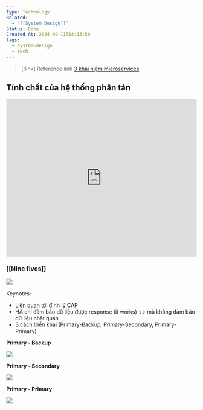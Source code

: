 ```yaml
---
Type: Technology
Related:
  - "[[System Design]]"
Status: Done
Created At: 2024-09-11T14:13:59
tags:
  - system-design
  - tech
---
```

> [!link] Reference link
> [3 khái niệm microservices](https://anonystick.com/blog-developer/3-khai-niem-ma-backend-chem-nhieu-va-sai-nhieu-nhat-202107212193512)
## Tính chất của hệ thống phân tán

<iframe width="100%" height="415" src="https://www.youtube.com/embed/EKLVEQs3USA?si=bKnfHSYHFdJ26RmK" title="YouTube video player" frameborder="0" allow="accelerometer; autoplay; clipboard-write; encrypted-media; gyroscope; picture-in-picture; web-share" allowfullscreen></iframe>

### [[Nine fives]]
<div class="center"><img src="https://i.imgur.com/6zXKN8O.png" /></div>

Keynotes:
- Liên quan tới định lý CAP
- HA chỉ đảm bảo dữ liệu được response (it works) <-> mà không đảm bảo dữ liệu nhất quán
- 3 cách triển khai (Primary-Backup, Primary-Secondary, Primary-Primary)

**Primary - Backup**

<div class="center"><img src="https://i.imgur.com/4eYLM3p.png" /></div>

**Primary - Secondary**
<div class="center"><img src="https://i.imgur.com/YhZ4pXs.png" /></div>

**Primary - Primary**
<div class="center"><img src="https://i.imgur.com/VKrS98t.png" /></div>
